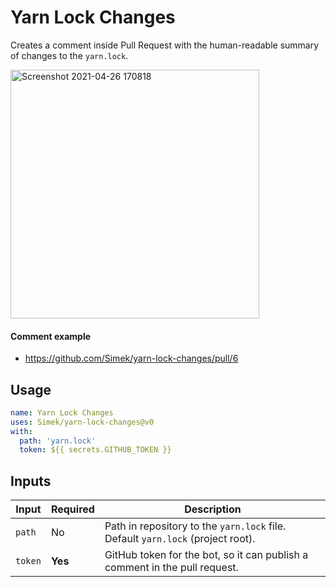 # Yarn Lock Changes

Creates a comment inside Pull Request with the human-readable summary of changes to the `yarn.lock`.

<img width="398" alt="Screenshot 2021-04-26 170818" src="https://user-images.githubusercontent.com/719641/116106068-3051f880-a6b2-11eb-8f3f-33bb63e2aa1a.png">

#### Comment example
* https://github.com/Simek/yarn-lock-changes/pull/6

## Usage

```yml
name: Yarn Lock Changes
uses: Simek/yarn-lock-changes@v0
with:
  path: 'yarn.lock'
  token: ${{ secrets.GITHUB_TOKEN }}
```

## Inputs

| Input | Required | Description |
| --- | --- | --- |
| `path` | No | Path in repository to the `yarn.lock` file. Default `yarn.lock` (project root). |
| `token` | **Yes** | GitHub token for the bot, so it can publish a comment in the pull request. |
